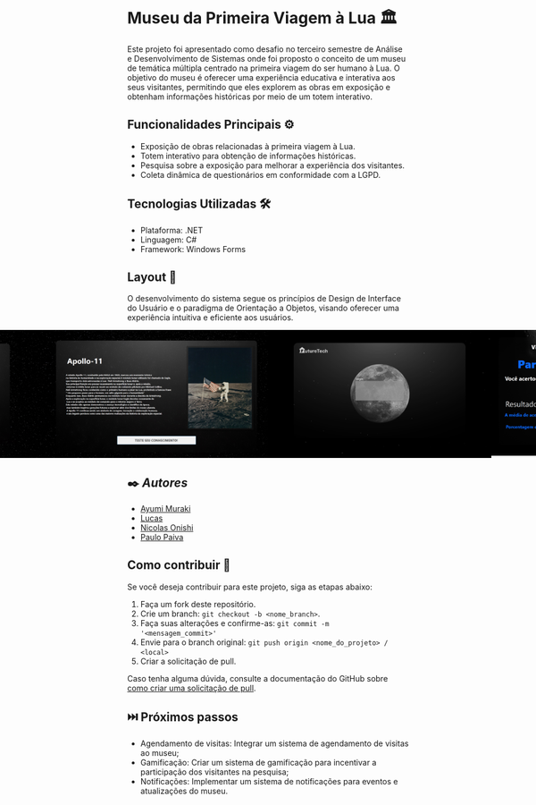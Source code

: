 # Museu da Primeira Viagem à Lua 🏛

Este projeto foi apresentado como desafio no terceiro semestre de Análise e Desenvolvimento de Sistemas onde foi proposto o conceito de um museu de temática múltipla centrado na primeira viagem do ser humano à Lua. O objetivo do museu é oferecer uma experiência educativa e interativa aos seus visitantes, permitindo que eles explorem as obras em exposição e obtenham informações históricas por meio de um totem interativo.

## Funcionalidades Principais ⚙️

- Exposição de obras relacionadas à primeira viagem à Lua.
- Totem interativo para obtenção de informações históricas.
- Pesquisa sobre a exposição para melhorar a experiência dos visitantes.
- Coleta dinâmica de questionários em conformidade com a LGPD.

## Tecnologias Utilizadas 🛠

- Plataforma: .NET
- Linguagem: C#
- Framework: Windows Forms

## Layout 🎨

<p>O desenvolvimento do sistema segue os princípios de Design de Interface do Usuário e o paradigma de Orientação a Objetos, visando oferecer uma experiência intuitiva e eficiente aos usuários.</p>

<p align="right" style="display: flex; align-items: flex-start; justify-content: center;">
  <img alt="questionario" title="questionario" src="./Assets/Questionario.svg" width="400px">
  <img alt="obra" title="obra" src="./Assets/Obra.svg" width="400px">
  <img alt="login" title="login" src="./Assets/Login.svg" width="400px">
  <img alt="obra" title="obra" src="./Assets/ResultadoQuestionario.svg" width="400px">
</p>



## ✒️ *Autores*

- [Ayumi Muraki](https://github.com/AyuMuraki)
- [Lucas](https://github.com/LucasCerione)
- [Nicolas Onishi](https://github.com/NicolasKonishi)
- [Paulo Paiva](https://github.com/Paulopaiv)

## Como contribuir 💪

Se você deseja contribuir para este projeto, siga as etapas abaixo:

1. Faça um fork deste repositório.
2. Crie um branch: `git checkout -b <nome_branch>`.
3. Faça suas alterações e confirme-as: `git commit -m '<mensagem_commit>'`
4. Envie para o branch original: `git push origin <nome_do_projeto> / <local>`
5. Criar a solicitação de pull.

Caso tenha alguma dúvida, consulte a documentação do GitHub sobre [como criar uma solicitação de pull](https://help.github.com/en/github/collaborating-with-issues-and-pull-requests/creating-a-pull-request).

## ⏭️ Próximos passos

- Agendamento de visitas: Integrar um sistema de agendamento de visitas ao museu;
- Gamificação: Criar um sistema de gamificação para incentivar a participação dos visitantes na pesquisa;
- Notificações: Implementar um sistema de notificações para eventos e atualizações do museu.
